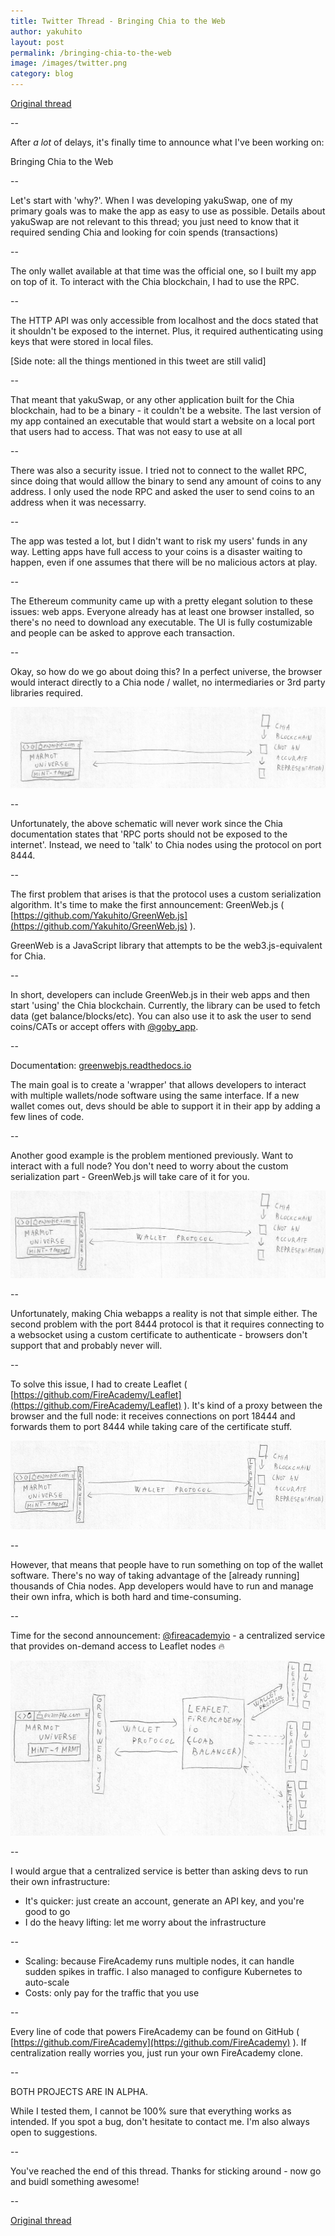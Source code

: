 ```yaml
---
title: Twitter Thread - Bringing Chia to the Web
author: yakuhito
layout: post
permalink: /bringing-chia-to-the-web
image: /images/twitter.png
category: blog
---
```


[Original thread](https://twitter.com/yakuh1t0/status/1507773639554445319)

--

After *a lot* of delays, it's finally time to announce what I've been working on:

Bringing Chia to the Web

--

Let's start with 'why?'. When I was developing yakuSwap, one of my primary goals was to make the app as easy to use as possible. Details about yakuSwap are not relevant to this thread; you just need to know that it required sending Chia and looking for coin spends (transactions)

--

The only wallet available at that time  was the official one, so I built my app on top of it. To interact with the Chia blockchain, I had to use the RPC.

--

The HTTP API was only accessible from localhost and the docs stated that it shouldn't be exposed to the internet. Plus, it required authenticating using keys that were stored in local files.

[Side note: all the things mentioned in this tweet are still valid]

--

That meant that yakuSwap, or any other application built for the Chia blockchain, had to be a binary - it couldn't be a website. The last version of my app contained an executable that would start a website on a local port that users had to access. That was not easy to use at all

--

There was also a security issue. I tried not to connect to the wallet RPC, since doing that would alllow the binary to send any amount of coins to any address. I only used the node RPC and asked the user to send coins to an address when it was necessarry.

--

The app was tested a lot, but I didn't want to risk my users' funds in any way. Letting apps have full access to your coins is a disaster waiting to happen, even if one assumes that there will be no malicious actors at play.

--

The Ethereum community came up with a pretty elegant solution to these issues: web apps. Everyone already has at least one browser installed, so there's no need to download any executable. The UI is fully costumizable and people can be asked to approve each transaction.


--

Okay, so how do we go about doing this? In a perfect universe, the browser would interact directly to a Chia node / wallet, no intermediaries or 3rd party libraries required.

<div>
<center><img src="/images/bringing-chia-to-the-web/1.jpeg"></center>
</div>

--

Unfortunately, the above schematic will never work since the Chia documentation states that 'RPC ports should not be exposed to the internet'. Instead, we need to 'talk' to Chia nodes using the protocol on port 8444.

--

The first problem that arises is that the protocol uses a custom serialization algorithm. It's time to make the first announcement: GreenWeb.js ( [https://github.com/Yakuhito/GreenWeb.js](https://github.com/Yakuhito/GreenWeb.js) ).

GreenWeb is a JavaScript library that attempts to be the web3.js-equivalent for Chia.

--

In short, developers can include GreenWeb.js in their web apps and then start 'using' the Chia blockchain. Currently, the library can be used to fetch data (get balance/blocks/etc). You can also use it to ask the user to send coins/CATs or accept offers with [@goby_app](https://twitter.com/goby_app).

--

Documenta**t**ion: [greenwebjs.readthedocs.io](https://greenwebjs.readthedocs.io)

The main goal is to create a 'wrapper' that allows developers to interact with multiple wallets/node software using the same interface. If a new wallet comes out, devs should be able to support it in their app by adding a few lines of code.

--

Another good example is the problem mentioned previously. Want to interact with a full node? You don't need to worry about the custom serialization part - GreenWeb.js will take care of it for you.

<div>
<center><img src="/images/bringing-chia-to-the-web/2.jpeg"></center>
</div>

--

Unfortunately, making Chia webapps a reality is not that simple either. The second problem with the port 8444 protocol is that it requires connecting to a websocket using a custom certificate to authenticate - browsers don't support that and probably never will.

--

To solve this issue, I had to create Leaflet ( [https://github.com/FireAcademy/Leaflet](https://github.com/FireAcademy/Leaflet) ). It's kind of a proxy between the browser and the full node: it receives connections on port 18444 and forwards them to port 8444 while taking care of the certificate stuff.

<div>
<center><img src="/images/bringing-chia-to-the-web/3.jpeg"></center>
</div>

--

However, that means that people have to run something on top of the wallet software. There's no way of taking advantage of the [already running] thousands of Chia nodes. App developers would have to run and manage their own infra, which is both hard and time-consuming.

--

Time for the second announcement: [@fireacademyio](https://twitter.com/fireacademyio) - a centralized service that provides on-demand access to Leaflet nodes 🔥

<div>
<center><img src="/images/bringing-chia-to-the-web/4.jpeg"></center>
</div>

--

I would argue that a centralized service is better than asking devs to run their own infrastructure:

 - It's quicker: just create an account, generate an API key, and you're good to go
 - I do the heavy lifting: let me worry about the infrastructure

--

 - Scaling: because FireAcademy runs multiple nodes, it can handle sudden spikes in traffic. I also managed to configure Kubernetes to auto-scale
 - Costs: only pay for the traffic that you use

--

Every line of code that powers FireAcademy can be found on GitHub ( [https://github.com/FireAcademy](https://github.com/FireAcademy) ). If centralization really worries you, just run your own FireAcademy clone.

--

BOTH PROJECTS ARE IN ALPHA.

While I tested them, I cannot be 100% sure that everything works as intended. If you spot a bug, don't hesitate to contact me. I'm also always open to suggestions.

--

You've reached the end of this thread. Thanks for sticking around - now go and buidl something awesome!

--

[Original thread](https://twitter.com/yakuh1t0/status/1507773639554445319)
